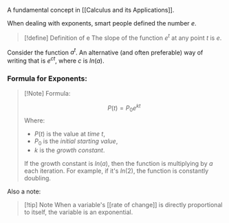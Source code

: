 A fundamental concept in [[Calculus and its Applications]]. 

When dealing with exponents, smart people defined the number $e$.

> [!define] Definition of e
> The slope of the function $e^t$ at any point $t$ is $e$. 

Consider the function $a^t$. An alternative (and often preferable) way of writing that is $e^{ct}$, where $c$ is $ln(a)$. 

### Formula for Exponents:
> [!Note] Formula:
> 
> $$P(t) = P_{0}e^{kt}$$
> Where:
> - $P(t)$ is the value at *time* $t$, 
> - $P_0$ is the *initial starting value*, 
> - $k$ is the *growth constant*. 
> 
> If the growth constant is $ln(a)$, then the function is multiplying by $a$ each iteration. For example, if it's $ln(2)$, the function is constantly doubling. 


Also a note:
> [!tip] Note
> When a variable's [[rate of change]] is directly proportional to itself, the variable is an exponential. 

